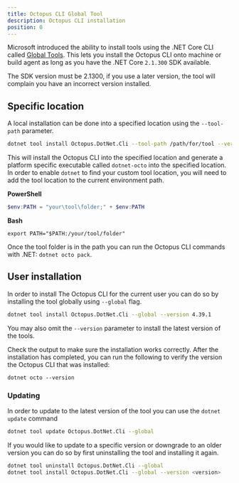 ```yaml
---
title: Octopus CLI Global Tool
description: Octopus CLI installation
position: 0
---
```


Microsoft introduced the ability to install tools using the .NET Core CLI called [Global Tools](https://docs.microsoft.com/en-us/dotnet/core/tools/global-tools). This lets you install the Octopus CLI onto machine or build agent as long as you have the .NET Core `2.1.300` SDK available.

The SDK version must be 2.1300, if you use a later version, the tool will complain you have an incorrect version installed.

## Specific location
A local installation can be done into a specified location using the `--tool-path` parameter.

```bash
dotnet tool install Octopus.DotNet.Cli --tool-path /path/for/tool --version <version>
```
This will install the Octopus CLI into the specified location and generate a platform specific executable called `dotnet-octo` into the specified location. In order to enable `dotnet` to find your custom tool location, you will need to add the tool location to the current environment path.

**PowerShell**

```powershell
$env:PATH = "your\tool\folder;" + $env:PATH
```

**Bash**
```
export PATH="$PATH:/your/tool/folder"
```

Once the tool folder is in the path you can run the Octopus CLI commands with .NET: `dotnet octo pack`.

## User installation

In order to install The Octopus CLI for the current user you can do so by installing the tool globally using
`--global` flag.

```bash
dotnet tool install Octopus.DotNet.Cli --global --version 4.39.1
```
You may also omit the `--version` parameter to install the latest version of the tools.

Check the output to make sure the installation works correctly. After the installation has completed, you can run the following to verify the version the Octopus CLI that was installed:

```
dotnet octo --version
```

### Updating
In order to update to the latest version of the tool you can use the `dotnet update` command

```bash
dotnet tool update Octopus.DotNet.Cli --global
```

If you would like to update to a specific version or downgrade to an older version you can do
so by first uninstalling the tool and installing it again.

```bash
dotnet tool uninstall Octopus.DotNet.Cli --global
dotnet tool install Octopus.DotNet.Cli --global --version <version>
```
